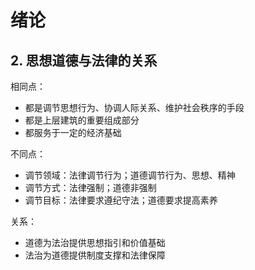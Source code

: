 # 绪论

## 2. 思想道德与法律的关系

相同点：

+ 都是调节思想行为、协调人际关系、维护社会秩序的手段
+ 都是上层建筑的重要组成部分
+ 都服务于一定的经济基础

不同点：

+ 调节领域：法律调节行为；道德调节行为、思想、精神
+ 调节方式：法律强制；道德非强制
+ 调节目标：法律要求遵纪守法；道德要求提高素养

关系：

+ 道德为法治提供思想指引和价值基础
+ 法治为道德提供制度支撑和法律保障